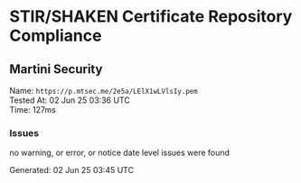 # STIR/SHAKEN Certificate Repository Compliance

## Martini Security

Name: `https://p.mtsec.me/2e5a/LElX1wLVlsIy.pem`\
Tested At: 02 Jun 25 03:36 UTC\
Time: 127ms

### Issues

no warning, or error, or notice date level issues were found

Generated: 02 Jun 25 03:45 UTC